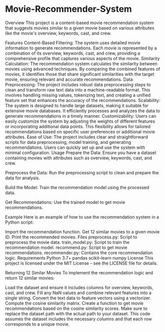 # Movie-Recommender-System
Overview
This project is a content-based movie recommendation system that suggests movies similar to a given movie based on various attributes like the movie's overview, keywords, cast, and crew.

Features
Content-Based Filtering: The system uses detailed movie information to generate recommendations. Each movie is represented by a combination of its overview, keywords, cast, and crew, providing a comprehensive profile that captures various aspects of the movie.
Similarity Calculation: The recommendation system calculates the similarity between movies using advanced techniques. By comparing the combined features of movies, it identifies those that share significant similarities with the target movie, ensuring relevant and accurate recommendations.
Data Preprocessing: The project includes robust data preprocessing steps to clean and transform raw text data into a machine-readable format. This involves handling missing values, tokenizing text, and creating a unified feature set that enhances the accuracy of the recommendations.
Scalability: The system is designed to handle large datasets, making it suitable for extensive movie databases. It efficiently processes and analyzes the data to generate recommendations in a timely manner.
Customizability: Users can easily customize the system by adjusting the weights of different features or incorporating additional data points. This flexibility allows for tailored recommendations based on specific user preferences or additional movie attributes.
Ease of Use: The project includes clear and straightforward scripts for data preprocessing, model training, and generating recommendations. Users can quickly set up and use the system with minimal configuration.
Usage
Prepare the Data: Ensure you have a dataset containing movies with attributes such as overview, keywords, cast, and crew.

Preprocess the Data: Run the preprocessing script to clean and prepare the data for analysis.

Build the Model: Train the recommendation model using the processed data.

Get Recommendations: Use the trained model to get movie recommendations.

Example
Here is an example of how to use the recommendation system in a Python script:

Import the recommendation function.
Get 12 similar movies to a given movie ID.
Print the recommended movies.
Files
preprocess.py: Script to preprocess the movie data.
train_model.py: Script to train the recommendation model.
recommend.py: Script to get movie recommendations.
recommender.py: Contains the core recommendation logic.
Requirements
Python 3.7+
pandas
scikit-learn
numpy
License
This project is licensed under the MIT License - see the LICENSE file for details.

Returning 12 Similar Movies
To implement the recommendation logic and return 12 similar movies:

Load the dataset and ensure it includes columns for overview, keywords, cast, and crew.
Fill any NaN values and combine relevant features into a single string.
Convert the text data to feature vectors using a vectorizer.
Compute the cosine similarity matrix.
Create a function to get movie recommendations based on the cosine similarity scores.
Make sure to replace the dataset path with the actual path to your dataset. This code assumes the dataset includes the necessary columns and that each row corresponds to a unique movie.






